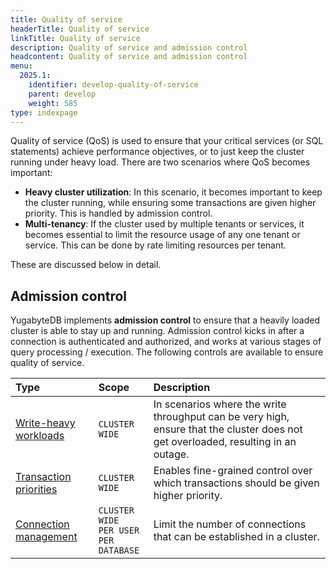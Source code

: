 ```yaml
---
title: Quality of service
headerTitle: Quality of service
linkTitle: Quality of service
description: Quality of service and admission control
headcontent: Quality of service and admission control
menu:
  2025.1:
    identifier: develop-quality-of-service
    parent: develop
    weight: 585
type: indexpage
---
```


Quality of service (QoS) is used to ensure that your critical services (or SQL statements) achieve performance objectives, or to just keep the cluster running under heavy load. There are two scenarios where QoS becomes important:

* **Heavy cluster utilization**: In this scenario, it becomes important to keep the cluster running, while ensuring some transactions are given higher priority. This is handled by admission control.
* **Multi-tenancy**: If the cluster used by multiple tenants or services, it becomes essential to limit the resource usage of any one tenant or service. This can be done by rate limiting resources per tenant.

These are discussed below in detail.

## Admission control

YugabyteDB implements **admission control** to ensure that a heavily loaded cluster is able to stay up and running. Admission control kicks in after a connection is authenticated and authorized, and works at various stages of query processing / execution. The following controls are available to ensure quality of service.

| Type | Scope | Description |
| :--- | :--- | :--- |
| [Write-heavy workloads](write-heavy-workloads) | `CLUSTER WIDE` | In scenarios where the write throughput can be very high, ensure that the cluster does not get overloaded, resulting in an outage. |
| [Transaction priorities](transaction-priority) | `CLUSTER WIDE` | Enables fine-grained control over which transactions should be given higher priority. |
| [Connection management](limiting-connections) | `CLUSTER WIDE`<br/>`PER USER`<br/>`PER DATABASE` | Limit the number of connections that can be established in a cluster. |
